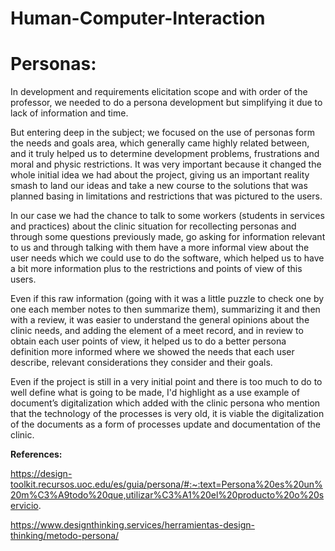 # Human-Computer-Interaction

# Personas: 

In development and requirements elicitation scope and with order of the professor, we needed to do a persona development but simplifying it due to lack of information and time.  

But entering deep in the subject; we focused on the use of personas form the needs and goals area, which generally came highly related between, and it truly helped us to determine development problems, frustrations and moral and physic restrictions. It was very important because it changed the whole initial idea we had about the project, giving us an important reality smash to land our ideas and take a new course to the solutions that was planned basing in limitations and restrictions that was pictured to the users. 

In our case we had the chance to talk to some workers (students in services and practices) about the clinic situation for recollecting personas and through some questions previously made, go asking for information relevant to us and through talking with them have a more informal view about the user needs which we could use to do the software, which helped us to have a bit more information plus to the restrictions and points of view of this users. 

Even if this raw information (going with it was a little puzzle to check one by one each member notes to then summarize them), summarizing it and then with a review, it was easier to understand the general opinions about the clinic needs, and adding the element of a meet record, and in review to obtain each user points of view, it helped us to do a better persona definition more informed where we showed the needs that each user describe, relevant considerations they consider and their goals. 

Even if the project is still in a very initial point and there is too much to do to well define what is going to be made, I'd highlight as a use example of document’s digitalization which added with the clinic persona who mention that the technology of the processes is very old, it is viable the digitalization of the documents as a form of processes update and documentation of the clinic.  

**References:**

https://design-toolkit.recursos.uoc.edu/es/guia/persona/#:~:text=Persona%20es%20un%20m%C3%A9todo%20que,utilizar%C3%A1%20el%20producto%20o%20servicio.

https://www.designthinking.services/herramientas-design-thinking/metodo-persona/
